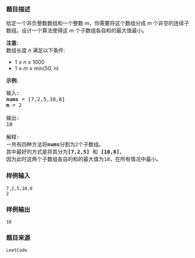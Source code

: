 ### 题目描述
<p>给定一个非负整数数组和一个整数&nbsp;<em>m</em>，你需要将这个数组分成&nbsp;<em>m&nbsp;</em>个非空的连续子数组。设计一个算法使得这&nbsp;<em>m&nbsp;</em>个子数组各自和的最大值最小。</p>

<p><strong>注意:</strong><br>
数组长度&nbsp;<em>n&nbsp;</em>满足以下条件:</p>

<ul>
	<li>1 ≤ <em>n</em> ≤ 1000</li>
	<li>1 ≤ <em>m</em> ≤ min(50, <em>n</em>)</li>
</ul>

<p><strong>示例: </strong></p>

<pre>输入:
<strong>nums</strong> = [7,2,5,10,8]
<strong>m</strong> = 2

输出:
18

解释:
一共有四种方法将<strong>nums</strong>分割为2个子数组。
其中最好的方式是将其分为<strong>[7,2,5]</strong> 和 <strong>[10,8]</strong>，
因为此时这两个子数组各自的和的最大值为18，在所有情况中最小。
</pre>
### 样例输入<br>
```
7,2,5,10,8
2
```
### 样例输出<br>
```
18
```
### 题目来源  
`LeetCode`
